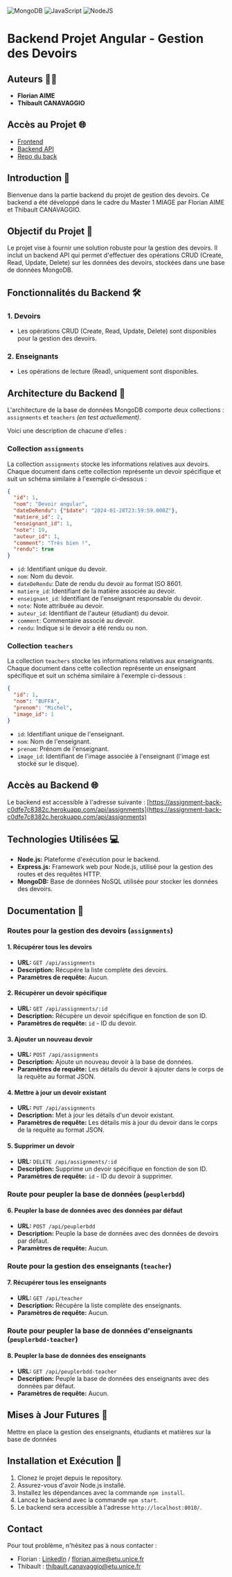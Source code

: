 ![MongoDB](https://img.shields.io/badge/MongoDB-4EA94B?style=for-the-badge&logo=mongodb&logoColor=white)
![JavaScript](https://img.shields.io/badge/javascript-%23323330.svg?style=for-the-badge&logo=javascript&logoColor=%23F7DF1E)
![NodeJS](https://img.shields.io/badge/Node.js-43853D?style=for-the-badge&logo=node.js&logoColor=white)

# Backend Projet Angular - Gestion des Devoirs

## Auteurs 👨‍💻
- **Florian AIME**
- **Thibault CANAVAGGIO**

## Accès au Projet 🌐
- [Frontend](https://assignment-front-2c79479bd1b2.herokuapp.com/home)
- [Backend API](https://assignment-back-c0dfe7c8382c.herokuapp.com/api/assignments)
- [Repo du back](https://github.com/florian83440/projet_angular_m1_miage_back)

## Introduction 🚀
Bienvenue dans la partie backend du projet de gestion des devoirs. Ce backend a été développé dans le cadre du Master 1 MIAGE par Florian AIME et Thibault CANAVAGGIO.

## Objectif du Projet 🎯
Le projet vise à fournir une solution robuste pour la gestion des devoirs. Il inclut un backend API qui permet d'effectuer des opérations CRUD (Create, Read, Update, Delete) sur les données des devoirs, stockées dans une base de données MongoDB.

## Fonctionnalités du Backend 🛠️
### 1. **Devoirs**
   - Les opérations CRUD (Create, Read, Update, Delete) sont disponibles pour la gestion des devoirs.

### 2. **Enseignants**
   - Les opérations de lecture (Read), uniquement sont disponibles.
     
## Architecture du Backend 🔧
L'architecture de la base de données MongoDB  comporte deux collections : `assignments` et `teachers` *(en test actuellement)*. 

Voici une description de chacune d'elles :

### Collection `assignments`

La collection `assignments` stocke les informations relatives aux devoirs. Chaque document dans cette collection représente un devoir spécifique et suit un schéma similaire à l'exemple ci-dessous :

```json
{
  "id": 1,
  "nom": "Devoir angular",
  "dateDeRendu": {"$date": "2024-01-28T23:59:59.000Z"},
  "matiere_id": 2,
  "enseignant_id": 1,
  "note": 19,
  "auteur_id": 1,
  "comment": "Très bien !",
  "rendu": true
}
```

- `id`: Identifiant unique du devoir.
- `nom`: Nom du devoir.
- `dateDeRendu`: Date de rendu du devoir au format ISO 8601.
- `matiere_id`: Identifiant de la matière associée au devoir.
- `enseignant_id`: Identifiant de l'enseignant responsable du devoir.
- `note`: Note attribuée au devoir.
- `auteur_id`: Identifiant de l'auteur (étudiant) du devoir.
- `comment`: Commentaire associé au devoir.
- `rendu`: Indique si le devoir a été rendu ou non.

### Collection `teachers`

La collection `teachers` stocke les informations relatives aux enseignants. Chaque document dans cette collection représente un enseignant spécifique et suit un schéma similaire à l'exemple ci-dessous :

```json
{
  "id": 1,
  "nom": "BUFFA",
  "prenom": "Michel",
  "image_id": 1
}
```

- `id`: Identifiant unique de l'enseignant.
- `nom`: Nom de l'enseignant.
- `prenom`: Prénom de l'enseignant.
- `image_id`: Identifiant de l'image associée à l'enseignant (l'image est stocké sur le disque).


## Accès au Backend 🌐
Le backend est accessible à l'adresse suivante : [https://assignment-back-c0dfe7c8382c.herokuapp.com/api/assignments](https://assignment-back-c0dfe7c8382c.herokuapp.com/api/assignments)


## Technologies Utilisées 💻
- **Node.js:** Plateforme d'exécution pour le backend.
- **Express.js:** Framework web pour Node.js, utilisé pour la gestion des routes et des requêtes HTTP.
- **MongoDB:** Base de données NoSQL utilisée pour stocker les données des devoirs.

## Documentation 📖

### Routes pour la gestion des devoirs (`assignments`)

#### 1. Récupérer tous les devoirs
- **URL:** `GET /api/assignments`
- **Description:** Récupère la liste complète des devoirs.
- **Paramètres de requête:** Aucun.

#### 2. Récupérer un devoir spécifique
- **URL:** `GET /api/assignments/:id`
- **Description:** Récupère un devoir spécifique en fonction de son ID.
- **Paramètres de requête:** `id` - ID du devoir.

#### 3. Ajouter un nouveau devoir
- **URL:** `POST /api/assignments`
- **Description:** Ajoute un nouveau devoir à la base de données.
- **Paramètres de requête:** Les détails du devoir à ajouter dans le corps de la requête au format JSON.

#### 4. Mettre à jour un devoir existant
- **URL:** `PUT /api/assignments`
- **Description:** Met à jour les détails d'un devoir existant.
- **Paramètres de requête:** Les détails mis à jour du devoir dans le corps de la requête au format JSON.

#### 5. Supprimer un devoir
- **URL:** `DELETE /api/assignments/:id`
- **Description:** Supprime un devoir spécifique en fonction de son ID.
- **Paramètres de requête:** `id` - ID du devoir à supprimer.

### Route pour peupler la base de données (`peuplerbdd`)

#### 6. Peupler la base de données avec des données par défaut
- **URL:** `POST /api/peuplerbdd`
- **Description:** Peuple la base de données avec des données de devoirs par défaut.
- **Paramètres de requête:** Aucun.

### Route pour la gestion des enseignants (`teacher`)

#### 7. Récupérer tous les enseignants
- **URL:** `GET /api/teacher`
- **Description:** Récupère la liste complète des enseignants.
- **Paramètres de requête:** Aucun.

### Route pour peupler la base de données d'enseignants (`peuplerbdd-teacher`)

#### 8. Peupler la base de données des enseignants
- **URL:** `GET /api/peuplerbdd-teacher`
- **Description:** Peuple la base de données des enseignants avec des données par défaut.
- **Paramètres de requête:** Aucun.

## Mises à Jour Futures 🚀
Mettre en place la gestion des enseignants, étudiants et matières sur la base de données

## Installation et Exécution 🔧
1. Clonez le projet depuis le repository.
2. Assurez-vous d'avoir Node.js installé.
3. Installez les dépendances avec la commande `npm install`.
4. Lancez le backend avec la commande `npm start`.
5. Le backend sera accessible à l'adresse `http://localhost:8010/`.

## Contact
Pour tout problème, n'hésitez pas à nous contacter :

- Florian : [LinkedIn](https://www.linkedin.com/in/florian-aime/) / florian.aime@etu.unice.fr
- Thibault : thibault.canavaggio@etu.unice.fr
